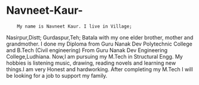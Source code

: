 # Navneet-Kaur-
        My name is Navneet Kaur. I live in Village;
Nasirpur,Distt; Gurdaspur,Teh; Batala with my one 
elder brother, mother and grandmother.
        I done my Diploma from Guru Nanak Dev 
Polytechnic College and B.Tech (Civil engineering)
From Guru Nanak Dev Engineering College,Ludhiana.
Now,I am pursuing my M.Tech in Structural Engg.
       My hobbies is listening music, drawing, 
reading novels and learning new things.I am very 
Honest and hardworking. After completing my M.Tech
I will be looking for a job to support my family.
       
